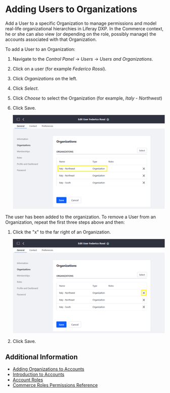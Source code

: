 # Adding Users to Organizations

Add a User to a specific Organization to manage permissions and model real-life organizational hierarchies in Liferay DXP. In the Commerce context, he or she can also view (or depending on the role, possibly manage) the accounts associated with that Organization.

To add a User to an Organization:

1. Navigate to the _Control Panel_ → _Users_ → _Users and Organizations_.
1. Click on a user (for example _Federico Rossi_).
1. Click _Organizations_ on the left.
1. Click _Select_.
1. Click _Choose_ to select the Organization (for example, _Italy - Northwest_)
1. Click Save.

    ![Adding Users to Organizations in the Control Panel](./adding-users-to-organizations/images/01.png)

The user has been added to the organization. To remove a User from an Organization, repeat the first three steps above and then:

1. Click the "x" to the far right of an Organization.

    ![Removing Users from Organizations in the Control Panel](./adding-users-to-organizations/images/02.png)

1. Click Save.

## Additional Information

-   [Adding Organizations to Accounts](../account-management/adding-organizations-to-accounts.md)
-   [Introduction to Accounts](../account-management/introduction-to-accounts.md)
-   [Account Roles](../account-management/account-roles.md)
-   [Commerce Roles Permissions Reference](../account-management/commerce-roles-permissions-reference.md)
